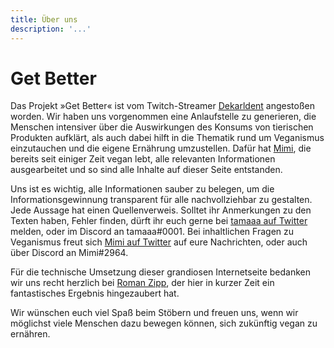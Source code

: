 ```yaml
---
title: Über uns
description: '...'
---
```


# Get Better

Das Projekt »Get Better« ist vom Twitch-Streamer [Dekarldent](https://www.twitch.tv/dekarldent) angestoßen worden. Wir haben uns vorgenommen eine Anlaufstelle zu generieren, die Menschen intensiver über die Auswirkungen des Konsums von tierischen Produkten aufklärt, als auch dabei hilft in die Thematik rund um Veganismus einzutauchen und die eigene Ernährung umzustellen. Dafür hat [Mimi](https://www.twitter.com/heymibbi), die bereits seit einiger Zeit vegan lebt, alle relevanten Informationen ausgearbeitet und so sind alle Inhalte auf dieser Seite entstanden.

Uns ist es wichtig, alle Informationen sauber zu belegen, um die Informationsgewinnung transparent für alle nachvollziehbar zu gestalten. Jede Aussage hat einen Quellenverweis. Solltet ihr Anmerkungen zu den Texten haben, Fehler finden, dürft ihr euch gerne bei [tamaaa auf Twitter](https://www.twitter.com/tamaaalol) melden, oder im Discord an tamaaa#0001. Bei inhaltlichen Fragen zu Veganismus freut sich [Mimi auf Twitter](https://www.twitter.com/heymibbi) auf eure Nachrichten, oder auch über Discord an Mimi#2964.

Für die technische Umsetzung dieser grandiosen Internetseite bedanken wir uns recht herzlich bei [Roman Zipp](https://ich.wtf/), der hier in kurzer Zeit ein fantastisches Ergebnis hingezaubert hat.

Wir wünschen euch viel Spaß beim Stöbern und freuen uns, wenn wir möglichst viele Menschen dazu bewegen können, sich zukünftig vegan zu ernähren.
